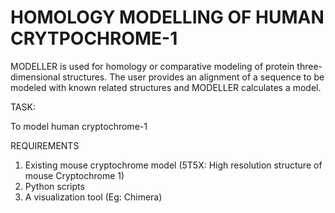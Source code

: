 # HOMOLOGY MODELLING OF HUMAN CRYTPOCHROME-1

MODELLER is used for homology or comparative modeling of protein three-dimensional structures. 
The user provides an alignment of a sequence to be modeled with known related structures and 
MODELLER calculates a model.

TASK:

To model human cryptochrome-1 

REQUIREMENTS

1. Existing mouse cryptochrome model (5T5X: High resolution structure of mouse Cryptochrome 1)
2. Python scripts
3. A visualization tool (Eg: Chimera)

